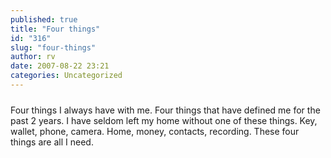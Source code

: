```yaml
---
published: true
title: "Four things"
id: "316"
slug: "four-things"
author: rv
date: 2007-08-22 23:21
categories: Uncategorized
---
```

<a href="http://bp3.blogger.com/_RIq3e2nKDHo/RszFmLR1bcI/AAAAAAAABdI/9Dw01WoB5Rk/s1600-h/IMG_2834_S.jpg"><img style="display:block;text-align:center;cursor:pointer;margin:0 auto 10px;" src="http://bp3.blogger.com/_RIq3e2nKDHo/RszFmLR1bcI/AAAAAAAABdI/9Dw01WoB5Rk/s400/IMG_2834_S.jpg" alt="" border="0" /></a>Four things I always have with me. Four things that have defined me for the past 2 years. I have seldom left my home without one of these things. Key, wallet, phone, camera. Home, money, contacts, recording. These four things are all I need.